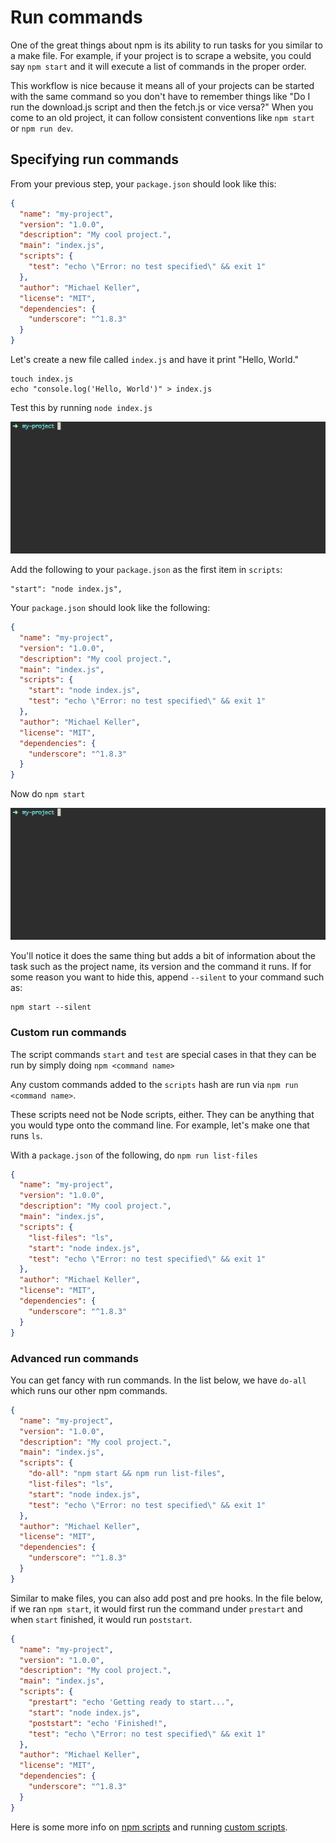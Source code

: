 Run commands
============

One of the great things about npm is its ability to run tasks for you similar to a make file. For example, if your project is to scrape a website, you could say `npm start` and it will execute a list of commands in the proper order.

This workflow is nice because it means all of your projects can be started with the same command so you don't have to remember things like "Do I run the download.js script and then the fetch.js or vice versa?" When you come to an old project, it can follow consistent conventions like `npm start` or `npm run dev`.

## Specifying run commands

From your previous step, your `package.json` should look like this:

```json
{
  "name": "my-project",
  "version": "1.0.0",
  "description": "My cool project.",
  "main": "index.js",
  "scripts": {
    "test": "echo \"Error: no test specified\" && exit 1"
  },
  "author": "Michael Keller",
  "license": "MIT",
  "dependencies": {
    "underscore": "^1.8.3"
  }
}
```

Let's create a new file called `index.js` and have it print "Hello, World."

```shell
touch index.js
echo "console.log('Hello, World')" > index.js
```

Test this by running `node index.js`

![hello, world](../assets/hello-world.gif)

Add the following to your `package.json` as the first item in `scripts`:

```
"start": "node index.js",
```

Your `package.json` should look like the following:

```json
{
  "name": "my-project",
  "version": "1.0.0",
  "description": "My cool project.",
  "main": "index.js",
  "scripts": {
    "start": "node index.js",
    "test": "echo \"Error: no test specified\" && exit 1"
  },
  "author": "Michael Keller",
  "license": "MIT",
  "dependencies": {
    "underscore": "^1.8.3"
  }
}
```

Now do `npm start`

![npm start](../assets/npm-start.gif)

You'll notice it does the same thing but adds a bit of information about the task such as the project name, its version and the command it runs. If for some reason you want to hide this, append `--silent` to your command such as:

```shell
npm start --silent
```

### Custom run commands

The script commands `start` and `test` are special cases in that they can be run by simply doing `npm <command name>`

Any custom commands added to the `scripts` hash are run via `npm run <command name>`.

These scripts need not be Node scripts, either. They can be anything that you would type onto the command line. For example, let's make one that runs `ls`.

With a `package.json` of the following, do `npm run list-files`

```json
{
  "name": "my-project",
  "version": "1.0.0",
  "description": "My cool project.",
  "main": "index.js",
  "scripts": {
    "list-files": "ls",
    "start": "node index.js",
    "test": "echo \"Error: no test specified\" && exit 1"
  },
  "author": "Michael Keller",
  "license": "MIT",
  "dependencies": {
    "underscore": "^1.8.3"
  }
}
```

### Advanced run commands

You can get fancy with run commands. In the list below, we have `do-all` which runs our other npm commands.

```json
{
  "name": "my-project",
  "version": "1.0.0",
  "description": "My cool project.",
  "main": "index.js",
  "scripts": {
    "do-all": "npm start && npm run list-files",
    "list-files": "ls",
    "start": "node index.js",
    "test": "echo \"Error: no test specified\" && exit 1"
  },
  "author": "Michael Keller",
  "license": "MIT",
  "dependencies": {
    "underscore": "^1.8.3"
  }
}
```

Similar to make files, you can also add post and pre hooks. In the file below, if we ran `npm start`, it would first run the command under `prestart` and when `start` finished, it would run `poststart`.

```json
{
  "name": "my-project",
  "version": "1.0.0",
  "description": "My cool project.",
  "main": "index.js",
  "scripts": {
    "prestart": "echo 'Getting ready to start...",
    "start": "node index.js",
    "poststart": "echo 'Finished!",
    "test": "echo \"Error: no test specified\" && exit 1"
  },
  "author": "Michael Keller",
  "license": "MIT",
  "dependencies": {
    "underscore": "^1.8.3"
  }
}
```

Here is some more info on [npm scripts](https://docs.npmjs.com/misc/scripts) and running [custom scripts](https://docs.npmjs.com/cli/run-script).
